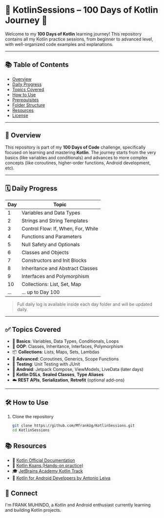 # 🧠 KotlinSessions – 100 Days of Kotlin Journey 🚀

Welcome to my **100 Days of Kotlin** learning journey! This repository contains all my Kotlin practice sessions, from beginner to advanced level, with well-organized code examples and explanations.

---

## 📚 Table of Contents

- [Overview](#overview)
- [Daily Progress](#daily-progress)
- [Topics Covered](#topics-covered)
- [How to Use](#how-to-use)
- [Prerequisites](#prerequisites)
- [Folder Structure](#folder-structure)
- [Resources](#resources)
- [License](#license)

---

## 🌟 Overview

This repository is part of my **100 Days of Code** challenge, specifically focused on learning and mastering **Kotlin**. The journey starts from the very basics (like variables and conditionals) and advances to more complex concepts (like coroutines, higher-order functions, Android development, etc).

---

## 🗓️ Daily Progress

| Day | Topic |
|-----|-------|
| 1   | Variables and Data Types |
| 2   | Strings and String Templates |
| 3   | Control Flow: If, When, For, While |
| 4   | Functions and Parameters |
| 5   | Null Safety and Optionals |
| 6   | Classes and Objects |
| 7   | Constructors and Init Blocks |
| 8   | Inheritance and Abstract Classes |
| 9   | Interfaces and Polymorphism |
| 10  | Collections: List, Set, Map |
| ... | ... up to Day 100 |

> Full daily log is available inside each day folder and will be updated daily.

---

## ✅ Topics Covered

- 🧱 **Basics**: Variables, Data Types, Conditionals, Loops
- 🧠 **OOP**: Classes, Inheritance, Interfaces, Polymorphism
- 📦 **Collections**: Lists, Maps, Sets, Lambdas
- 🚀 **Advanced**: Coroutines, Generics, Scope Functions
- 🧪 **Testing**: Unit Testing with JUnit
- 🤖 **Android**: Jetpack Compose, ViewModels, LiveData (later days)
- 🔄 **Kotlin DSLs**, **Sealed Classes**, **Type Aliases**
- ☁️ **REST APIs**, **Serialization**, **Retrofit** (optional add-ons)

---

## 🛠️ How to Use

1. Clone the repository  
   ```bash
   git clone https://github.com/MfrankUg/KotlinSessions.git
   cd KotlinSessions

## 📚 Resources

- 📘 [Kotlin Official Documentation](https://kotlinlang.org/docs/home.html)
- 🧩 [Kotlin Koans (Hands-on practice)](https://play.kotlinlang.org/koans/overview)
- 🎓 [JetBrains Academy Kotlin Track](https://hyperskill.org/tracks/18)
- 📙 [Kotlin for Android Developers by Antonio Leiva](https://antonioleiva.com/kotlin-android-developers-book/)


## 👋 Connect
I'm FRANK MUHINDO, a Kotlin and Android enthusiast currently learning and building Kotlin projects.


   

